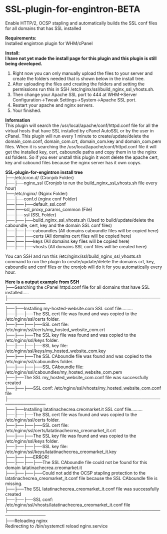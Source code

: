 # SSL-plugin-for-engintron-BETA
Enable HTTP/2, OCSP stapling and automatically builds the SSL conf files for all domains that has SSL installed

<b>Requirements:</b><br>
Installed engintron plugin for WHM/cPanel

<b>Install:</b><br>
<b>I have not yet made the install page for this plugin and this plugin is still being developed.</b><br>
  1. Right now you can only manually upload the files to your server and create the folders needed that is shown below in the install tree.<br>
  2. After uploading the files and creating the folders and setting the permissions run this in SSH /etc/nginx/ssl/build_nginx_ssl_vhosts.sh.<br>
  3. Then change your Apache SSL port to 444 at WHM->Server Configuration->Tweak Settings->System->Apache SSL port.<br>
  4. Restart your apache and nginx servers.<br>
  5. Your finished.


<b>Information</b><br>
This plugin will search the /usr/local/apache/conf/httpd.conf file for all the virtual hosts that have SSL installed by cPanel AutoSSL or by the user in cPanel. This plugin will run every 1 minute to create/update/delete the domain_com.conf, domain_com.crt, domain_com.key and domain_com.pem files. When it is searching the /usr/local/apache/conf/httpd.conf file it will get the installed key, cert, caboundle paths and copy them in to the nginx ssl folders. So if you ever unstall this plugin it wont delete the apache cert, key and cabound files because the nginx server has it own copys. 

<b>SSL-plugin-for-engintron install tree</b><br>
├──/etc/cron.d/ (Cronjob Folder)<br>
├──├──nginx_ssl (Cronjob to run the build_nginx_ssl_vhosts.sh file every hour)<br>
├──/etc/nginx/ (Nginx Folder)<br>
├──├──conf.d (nginx conf Folder)<br>
├──├──├──default_ssl.conf<br>
├──├──ssl_proxy_params_common (File)<br>
├──├──ssl (SSL Folder)<br>
├──├──├──build_nginx_ssl_vhosts.sh (Used to build/update/delete the caboundle, cert, key and the domain SSL conf files)<br>
├──├──├──caboundles (All domains caboundle files will be copied here)<br>
├──├──├──certs (All domains cert files will be copied here)<br>
├──├──├──keys (All domains key files will be copied here)<br>
├──├──├──vhosts (All domains SSL conf files will be created here)<br>

You can SSH and run this /etc/nginx/ssl/build_nginx_ssl_vhosts.sh command to run the plugin to create/update/delete the domains crt, key, caboundle and conf files or the cronjob will do it for you automatically every hour.

<b>Here is a output example from SSH</b><br>
├──Searching the cPanel httpd.conf file for all domains that have SSL installed.....<br>
├──────────────────────────────────────────────────────────────<br>
├──├──Installing my-hosted-website.com SSL conf file.........<br>
├──├──├──The SSL cert file was found and was copied to the /etc/nginx/ssl/certs folder.<br>
├──├──├──├──SSL cert file: /etc/nginx/ssl/certs/my_hosted_website_com.crt<br>
├──├──├──The SSL key file was found and was copied to the /etc/nginx/ssl/keys folder.<br>
├──├──├──├──SSL key file: /etc/nginx/ssl/keys/my_hosted_website_com.key<br>
├──├──├──The SSL CAboundle file was found and was copied to the /etc/nginx/ssl/caboundles folder.<br>
├──├──├──├──SSL CAboundle file: /etc/nginx/ssl/caboundles/my_hosted_website_com.pem<br>
├──├──The SSL my_hosted_website_com.conf file was successfully created<br>
├──├──├──SSL conf: /etc/nginx/ssl/vhosts/my_hosted_website_com.conf file<br>
├──────────────────────────────────────────────────────────────<br>
├──├──Installing latatinachecrea.creomarket.it SSL conf file.........<br>
├──├──├──The SSL cert file was found and was copied to the /etc/nginx/ssl/certs folder.<br>
├──├──├──├──SSL cert file: /etc/nginx/ssl/certs/latatinachecrea_creomarket_it.crt<br>
├──├──├──The SSL key file was found and was copied to the /etc/nginx/ssl/keys folder.<br>
├──├──├──├──SSL key file: /etc/nginx/ssl/keys/latatinachecrea_creomarket_it.key<br>
├──├──├──ERROR!<br>
├──├──├──├──The SSL CAboundle file could not be found for this domain latatinachecrea.creomarket.it<br>
├──├──├──├──Could not add the OCSP stapling protection to the latatinachecrea_creomarket_it.conf file because the SSL CAboundle file is missing.<br>
├──├──The SSL latatinachecrea_creomarket_it.conf file was successfully created<br>
├──├──├──SSL conf: /etc/nginx/ssl/vhosts/latatinachecrea_creomarket_it.conf file<br>
├──────────────────────────────────────────────────────────────<br>
├──Reloading nginx<br>
Redirecting to /bin/systemctl reload  nginx.service<br>

